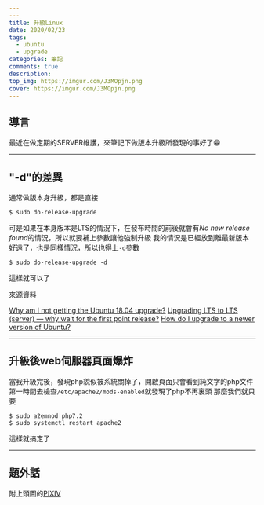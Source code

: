 ```yaml
---
---
title: 升級Linux
date: 2020/02/23
tags: 
  - ubuntu
  - upgrade
categories: 筆記
comments: true
description:
top_img: https://imgur.com/J3MOpjn.png
cover: https://imgur.com/J3MOpjn.png
---
```

## 導言
最近在做定期的SERVER維護，來筆記下做版本升級所發現的事好了:grin: 

---
## "-d"的差異

通常做版本身升級，都是直接
```shell
$ sudo do-release-upgrade
```
可是如果在本身版本是LTS的情況下，在發布時間的前後就會有*No new release found*的情況，所以就要補上參數讓他強制升級
我的情況是已經放到離最新版本好遠了，也是同樣情況，所以也得上`-d`參數
```shell
$ sudo do-release-upgrade -d
```
這樣就可以了

來源資料

[Why am I not getting the Ubuntu 18.04 upgrade?](https://askubuntu.com/questions/1028949/why-am-i-not-getting-the-ubuntu-18-04-upgrade)
[Upgrading LTS to LTS (server) — why wait for the first point release?](https://askubuntu.com/questions/125825/upgrading-lts-to-lts-server-why-wait-for-the-first-point-release)
[How do I upgrade to a newer version of Ubuntu?](https://askubuntu.com/questions/110477/how-do-i-upgrade-to-a-newer-version-of-ubuntu)

---
## 升級後web伺服器頁面爆炸

當我升級完後，發現php貌似被系統關掉了，開啟頁面只會看到純文字的php文件
第一時間去檢查`/etc/apache2/mods-enabled`就發現了php不再裏頭
那麼我們就只要
```shell
$ sudo a2emnod php7.2
$ sudo systemctl restart apache2
```
這樣就搞定了

---
## 題外話
附上頭圖的[PIXIV](https://www.pixiv.net/artworks/78157723)